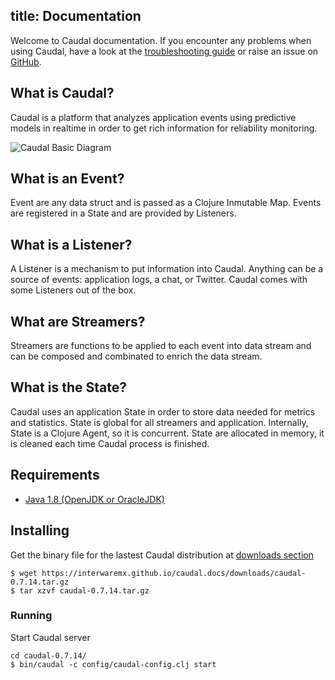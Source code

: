 title: Documentation
---
Welcome to Caudal documentation. If you encounter any problems when using Caudal, have a look at the [troubleshooting guide](troubleshooting.html) or raise an issue on [GitHub](https://github.com/interwaremx/caudal/issues).

## What is Caudal?
Caudal is a platform that analyzes application events using predictive models in realtime in order to get rich information for reliability monitoring.

![Caudal Basic Diagram](./diagram-basic.svg)

## What is an Event?
Event are any data struct and is passed as a Clojure Inmutable Map. Events are registered in a State and are provided by Listeners.

## What is a Listener?
A Listener is a mechanism to put information into Caudal. Anything can be a source of events: application logs, a chat, or Twitter. Caudal comes with some Listeners out of the box.

## What are Streamers?
Streamers are functions to be applied to each event into data stream and can be composed and combinated to enrich the data stream.

## What is the State?
Caudal uses an application State in order to store data needed for metrics and statistics. State is global for all streamers and application. Internally, State is a Clojure Agent, so it is concurrent. State are allocated in memory, it is cleaned each time Caudal process is finished.

## Requirements
 * [Java 1.8 (OpenJDK or OracleJDK)](java.html)

## Installing
Get the binary file for the lastest Caudal distribution at [downloads section](downloads.html)

```
$ wget https://interwaremx.github.io/caudal.docs/downloads/caudal-0.7.14.tar.gz
$ tar xzvf caudal-0.7.14.tar.gz
```

### Running
Start Caudal server

```
cd caudal-0.7.14/
$ bin/caudal -c config/caudal-config.clj start
```

